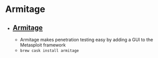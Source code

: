 # Armitage
- [Armitage](http://www.fastandeasyhacking.com/)
  - 
  - Armitage makes penetration testing easy by adding a GUI to the Metasploit framework
  - `brew cask install armitage`
